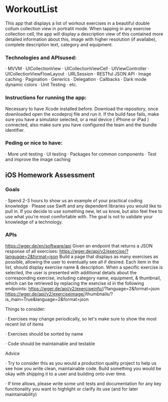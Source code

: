 # WorkoutList
This app that displays a list of workout exercises in a beautiful double collum collection view in portratit mode.  When tapping in any exercise collection cell, the app will display a description view of this contained more detailed information about this, image with higher resolution (if availabe), complete description text, category and equipment. 

### Technologies and APIsused:

·         MVVM
·         UICollectionView
·         UICollectionViewCell
·         UIViewController
·         UICollectionViewFlowLayout
·         URLSession
·         RESTful JSON API
·         Image caching 
·         Pagination
·         Generics
·         Delegation
·         Callbacks 
·         Dark mode dynamic colors 
·         Unit Testing
·         etc.

### Instructions for running the app:
Necessary to have Xcode installed before. Download the repository, once downloaded open the xcodeproj file and run it. If the build fase fails, make sure you have a simulator selected, or a real device ( iPhone or iPad ) connected, also make sure you have configured the team and the bundle identifier. 

### Peding or nice to have:

·         More unit testing
·         UI testing
·         Packages for common components
·         Test and improve the image caching 



## iOS Homework Assessment


### Goals

·         Spend 2-3 hours to show us an example of your practical coding knowledge
·         Please use Swift and any dependent libraries you would like to pull in. If you decide to use something new, let us know, but also feel free to use what you're most comfortable with. The goal is not to validate your knowledge of a technology. 

 

### APIs
https://wger.de/en/software/api 
Given an endpoint that returns a JSON response of all exercises:
https://wger.de/api/v2/exercise/?language=2&format=json 
Build a page that displays as many exercises as possible, allowing the user to eventually see all if desired. Each item in the list, should display exercise name & description. When a specific exercise is selected, the user is presented with additional details about the corresponding exercise, including category name, equipment, & thumbnail, which can be retrieved by replacing the exercise id in the following endpoints:
https://wger.de/api/v2/exerciseinfo/<id>/?language=2&format=json
https://wger.de/api/v2/exerciseimage/<id>/thumbnails/?is_main=True&language=2&format=json 

 

 

Things to consider:

·         Exercises may change periodically, so let's make sure to show the most recent list of items

·         Exercises should be sorted by name

·         Code should be maintainable and testable

 

Advice

·         Try to consider this as you would a production quality project to help us see how you write clean, maintainable code. Build something you would be okay with shipping it to a user and building onto over time.

·         If time allows, please write some unit tests and documentation for any key functionality you want to highlight or clarify its use (and for later maintainability)


